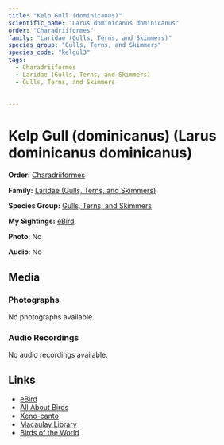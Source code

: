 ```yaml
---
title: "Kelp Gull (dominicanus)"
scientific_name: "Larus dominicanus dominicanus"
order: "Charadriiformes"
family: "Laridae (Gulls, Terns, and Skimmers)"
species_group: "Gulls, Terns, and Skimmers"
species_code: "kelgul3"
tags: 
  - Charadriiformes
  - Laridae (Gulls, Terns, and Skimmers)
  - Gulls, Terns, and Skimmers
  
  
---
```


# Kelp Gull (dominicanus) (Larus dominicanus dominicanus)

**Order:** [Charadriiformes](/tags/charadriiformes)

**Family:** [Laridae (Gulls, Terns, and Skimmers)](/tags/laridae-gulls-terns-and-skimmers)

**Species Group:** [Gulls, Terns, and Skimmers](/tags/gulls-terns-and-skimmers)

**My Sightings:** [eBird](https://ebird.org/lifelist?r=world&time=life&spp=kelgul3)

**Photo**: No 

**Audio**: No

## Media
### Photographs
No photographs available.

### Audio Recordings
No audio recordings available.

## Links
* [eBird](https://ebird.org/species/kelgul3) 
* [All About Birds](https://www.allaboutbirds.org/guide/kelgul3) 
* [Xeno-canto](https://www.xeno-canto.org/species/larus-dominicanus-dominicanus) 
* [Macaulay Library](https://search.macaulaylibrary.org/catalog?taxonCode=kelgul3&sort=rating_rank_desc)
* [Birds of the World](https://birdsoftheworld.org/bow/species/kelgul3)
